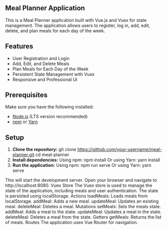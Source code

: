 ## Meal Planner Application
This is a Meal Planner application built with Vue.js and Vuex for state management. The application allows users to register, log in, add, edit, delete, and plan meals for each day of the week.

## Features
- User Registration and Login
- Add, Edit, and Delete Meals
- Plan Meals for Each Day of the Week
- Persistent State Management with Vuex
- Responsive and Professional UI

## Prerequisites
Make sure you have the following installed:

- [Node.js](https://nodejs.org/) (LTS version recommended)
- [npm](https://www.npmjs.com/) or [Yarn](https://yarnpkg.com/)

## Setup
1. **Clone the repository:**
git clone https://github.com/your-username/meal-planner.git
cd meal-planner
2. **Install dependencies:**
Using npm: npm install
Or using Yarn: yarn install
4. **Run the application:**
Using npm: npm run serve
Or using Yarn: yarn serve

 This will start the development server. Open your browser and navigate to http://localhost:8080.
Vuex Store
The Vuex store is used to manage the state of the application, including meals and user authentication. The state is persisted using localStorage.
Actions
loadMeals: Loads meals from localStorage.
addMeal: Adds a new meal.
updateMeal: Updates an existing meal.
deleteMeal: Deletes a meal.
Mutations
setMeals: Sets the meals state.
addMeal: Adds a meal to the state.
updateMeal: Updates a meal in the state.
deleteMeal: Deletes a meal from the state.
Getters
getMeals: Returns the list of meals.
Routes
The application uses Vue Router for navigation.

